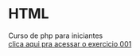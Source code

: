 # HTML
 Curso de php para iniciantes  
<a href= "https://pedro-guedes2.github.io/HTML-CSS/Exercicios/Ex001/"> clica aqui pra acessar o exercicio 001</a>